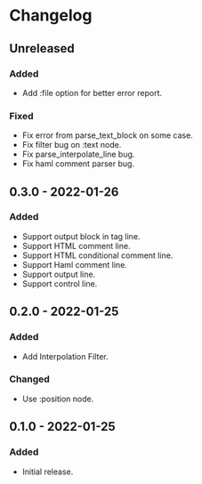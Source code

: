 # Changelog

## Unreleased

### Added

- Add :file option for better error report.

### Fixed

- Fix error from parse_text_block on some case.
- Fix filter bug on :text node.
- Fix parse_interpolate_line bug.
- Fix haml comment parser bug.

## 0.3.0 - 2022-01-26

### Added

- Support output block in tag line.
- Support HTML comment line.
- Support HTML conditional comment line.
- Support Haml comment line.
- Support output line.
- Support control line.

## 0.2.0 - 2022-01-25

### Added

- Add Interpolation Filter.

### Changed

- Use :position node.

## 0.1.0 - 2022-01-25

### Added

- Initial release.

